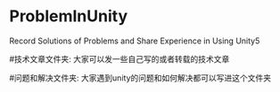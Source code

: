 # ProblemInUnity
Record Solutions of Problems and Share Experience in Using Unity5 

#技术文章文件夹:
大家可以发一些自己写的或者转载的技术文章

#问题和解决文件夹:
大家遇到unity的问题和如何解决都可以写进这个文件夹

